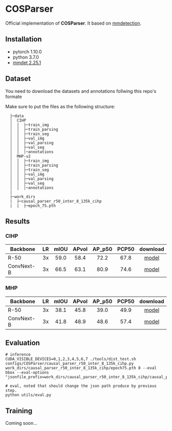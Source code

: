 # COSParser

Official implementation of **COSParser**. It based on [mmdetection](https://mmdetection.readthedocs.io/en/latest/get_started.html#installation).

## Installation
- pytorch 1.10.0 
- python 3.7.0
- [mmdet 2.25.1](https://mmdetection.readthedocs.io/en/latest/get_started.html#installation)

## Dataset
You need to download the datasets and annotations follwing this repo's formate


Make sure to put the files as the following structure:

```
  ├─data
  │  CIHP
  │  │  ├─train_img
  │  │  ├─train_parsing
  │  │  ├─train_seg
  │  │  ├─val_img
  │  │  ├─val_parsing
  │  │  ├─val_seg
  │  │  │─annotations
  │  MHP-v2
  │  │  ├─train_img
  │  │  ├─train_parsing
  │  │  ├─train_seg
  │  │  ├─val_img
  │  │  ├─val_parsing
  │  │  ├─val_seg
  │  │  │─annotations
  |
  ├─work_dirs
  |  ├─causal_parser_r50_inter_8_135k_cihp
  |  |  ├─epoch_75.pth
  ```

## Results

### CIHP

|  Backbone    |  LR  | mIOU | APvol | AP_p50 | PCP50 | download |
|--------------|:----:|:----:|:-----:|:------:|:-----:|:--------:|
|  R-50        |  3x  | 59.0 | 58.4  |  72.2  |  67.8 |[model]() |
|  ConvNext-B  |  3x  | 66.5 | 63.1  |  80.9  |  74.6 |[model]() |

### MHP

|  Backbone    |  LR  | mIOU | APvol | AP_p50 | PCP50 | download |
|--------------|:----:|:----:|:-----:|:------:|:-----:|:--------:|
|  R-50        |  3x  | 38.1 | 45.8  |  39.0  |  49.9 |[model]() |
|  ConvNext-B  |  3x  | 41.8 | 48.9  |  48.6  |  57.4 |[model]() |

## Evaluation
```
# inference
CUDA_VISIBLE_DEVICES=0,1,2,3,4,5,6,7 ./tools/dist_test.sh configs/COSParser/causal_parser_r50_inter_8_135k_cihp.py work_dirs/causal_parser_r50_inter_8_135k_cihp/epoch75.pth 8 --eval bbox --eval-options "jsonfile_prefix=work_dirs/causal_parser_r50_inter_8_135k_cihp/causal_parser_r50_inter_8_135k_cihp_val_result"

# eval, noted that should change the json path produce by previous step.
python utils/eval.py
```

## Training

Coming soon...
